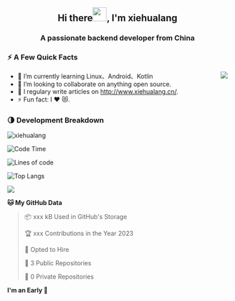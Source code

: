 <h2 align="center">Hi there<img src="https://cdn.jsdelivr.net/gh/dmego/images/img/Hi.gif" height="32" />, I'm xiehualang </h2>
<h3 align="center">A passionate backend developer from China</h3>

### ⚡️ A Few Quick Facts

<img align="right" src="https://readme-stats-dmego.vercel.app/api?username=xiehualang&show_icons=true&icon_color=1573B3&hide_title=true&text_color=718096&bg_color=00000000&hide_border=true"/>
<ul>
    <li> 🌱 I’m currently learning Linux、Android、Kotlin</li>
    <li> 👯 I’m looking to collaborate on anything open source.</li>
    <li> 📝 I regulary write articles on <a href="http://www.xiehualang.cn/">http://www.xiehualang.cn/</a>.</li>
    <li> ⚡ Fun fact: I ❤️ 😻.</li>
</ul>

### 🌗 Development Breakdown

<img src="https://komarev.com/ghpvc/?username=xiehualang" alt="xiehualang" />

<!--START_SECTION:waka-->
![Code Time](http://img.shields.io/badge/Code%20Time-2%2C213%20hrs%2018%20mins-blue)

![Lines of code](https://img.shields.io/badge/From%20Hello%20World%20I%27ve%20Written-480.9%20thousand%20lines%20of%20code-blue)

![Top Langs](https://github-readme-stats.vercel.app/api/top-langs/?username=xiehualang&layout=compact&theme=tokyonight)

![](https://github-readme-activity-graph.cyclic.app/graph?username=xiehualang&theme=dracula)

**🐱 My GitHub Data** 

> 📦 xxx kB Used in GitHub's Storage 
 > 
> 🏆 xxx Contributions in the Year 2023
 > 
> 💼 Opted to Hire
 > 
> 📜 3 Public Repositories 
 > 
> 🔑 0 Private Repositories 
 > 
**I'm an Early 🐤** 
```
